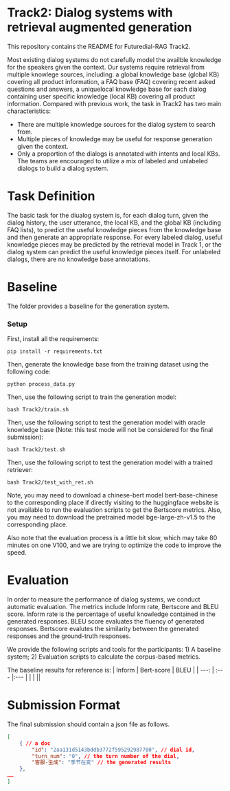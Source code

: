 # Track2: Dialog systems with retrieval augmented generation
This repository contains the README for Futuredial-RAG Track2.

Most existing dialog systems do not carefully model the availble knowledge for the speakers given the context. Our systems require retrieval from multiple knowlege sources, including: a global knowledge base (global KB) covering all product information, a FAQ base (FAQ) covering recent asked questions and answers, a uniquelocal knowledge base for each dialog containing user specific knowledge (local KB) covering all product information. Compared with previous work, the task in Track2 has two main characteristics:
* There are multiple knowledge sources for the dialog system to search from.
*  Multiple pieces of knowledge may be useful for response generation given the context.
*  Only a proportion of the dialogs is annotated with intents and local KBs. The teams are encouraged to utilize a mix of labeled and unlabeled dialogs to build a dialog system.

# Task Definition
The basic task for the diualog system is, for each dialog turn, given the dialog history, the user utterance, the local KB, and the global KB (including FAQ lists), to predict the useful knowledge pieces from the knowledge base and then generate an appropriate response. 
For every labeled dialog, useful knowledge pieces may be predicted by the retrieval model in Track 1, or the dialog system can predict the useful knowledge pieces itself.
For unlabeled dialogs, there are no knowledge base annotations.

# Baseline 
The folder provides a baseline for the generation system.  

### Setup
First, install all the requirements:
```Shell
pip install -r requirements.txt 
```

Then, generate the knowledge base from the training dataset using the following code:
```Shell
python process_data.py
```

Then, use the following script to train the generation model:
```Shell
bash Track2/train.sh
```

Then, use the following script to test the generation model with oracle knowledge base (Note: this test mode will not be considered for the final submission):
```Shell
bash Track2/test.sh
```

Then, use the following script to test the generation model with a trained retriever:
```Shell
bash Track2/test_with_ret.sh
```

Note, you may need to download a chinese-bert model bert-base-chinese to the corresponding place if directly visiting to the huggingface website is not available to run the evaluation scripts to get the Bertscore metrics. Also, you may need to download the pretrained model bge-large-zh-v1.5 to the corresponding place.

Also note that the evaluation process is a little bit slow, which may take 80 minutes on one V100, and we are trying to optimize the code to improve the speed.

# Evaluation
In order to measure the performance of dialog systems, we conduct automatic evaluation. 
The metrics include Inform rate, Bertscore and BLEU score. Inform rate is the percentage of useful knowledge contained in the generated responses. BLEU score evaluates the fluency of generated responses. Bertscore evalutes the similarity between the generated responses and the ground-truth responses.

We provide the following scripts and tools for the participants: 1) A baseline system; 2) Evaluation scripts to calculate the corpus-based metrics.

The baseline results for reference is:
| Inform | Bert-score | BLEU |
| ---: | :--- |:--- |
| | ||

# Submission Format
The final submission should contain a json file as follows. 
```Json
[
    { // a doc
        "id": "2aa131d5143bddb3772f595292987780", // dial id,
        "turn_num": "0", // the turn number of the dial,
        "客服-生成": "季节在变" // the generated results
    },
……   
]
```

